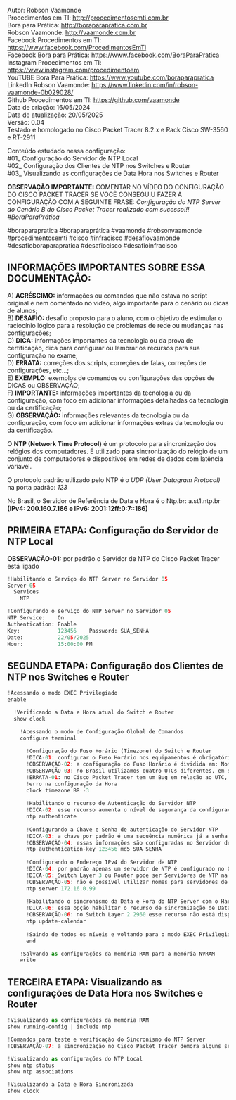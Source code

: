 Autor: Robson Vaamonde<br>
Procedimentos em TI: http://procedimentosemti.com.br<br>
Bora para Prática: http://boraparapratica.com.br<br>
Robson Vaamonde: http://vaamonde.com.br<br>
Facebook Procedimentos em TI: https://www.facebook.com/ProcedimentosEmTi<br>
Facebook Bora para Prática: https://www.facebook.com/BoraParaPratica<br>
Instagram Procedimentos em TI: https://www.instagram.com/procedimentoem<br>
YouTUBE Bora Para Prática: https://www.youtube.com/boraparapratica<br>
LinkedIn Robson Vaamonde: https://www.linkedin.com/in/robson-vaamonde-0b029028/<br>
Github Procedimentos em TI: https://github.com/vaamonde<br>
Data de criação: 16/05/2024<br>
Data de atualização: 20/05/2025<br>
Versão: 0.04<br>
Testado e homologado no Cisco Packet Tracer 8.2.x e Rack Cisco SW-3560 e RT-2911

Conteúdo estudado nessa configuração:<br>
#01_ Configuração do Servidor de NTP Local<br>
#02_ Configuração dos Clientes de NTP nos Switches e Router<br>
#03_ Visualizando as configurações de Data Hora nos Switches e Router<br>

**OBSERVAÇÃO IMPORTANTE:** COMENTAR NO VÍDEO DO CONFIGURAÇÃO DO CISCO PACKET TRACER SE VOCÊ CONSEGUIU FAZER A CONFIGURAÇÃO COM A SEGUINTE FRASE: *Configuração do NTP Server do Cenário B do Cisco Packet Tracer realizado com sucesso!!! #BoraParaPrática*

#boraparapratica #boraparaprática #vaamonde #robsonvaamonde #procedimentosemti #cisco #infracisco #desafiovaamonde #desafioboraparapratica #desafiocisco #desafioinfracisco

## INFORMAÇÕES IMPORTANTES SOBRE ESSA DOCUMENTAÇÃO:

A) **ACRÉSCIMO:** informações ou comandos que não estava no script original e nem comentado no vídeo, algo importante para o cenário ou dicas de alunos;<br>
B) **DESAFIO:** desafio proposto para o aluno, com o objetivo de estimular o raciocínio lógico para a resolução de problemas de rede ou mudanças nas configurações;<br>
C) **DICA:** informações importantes da tecnologia ou da prova de certificação, dica para configurar ou lembrar os recursos para sua configuração no exame;<br>
D) **ERRATA:** correções dos scripts, correções de falas, correções de configurações, etc...;<br>
E) **EXEMPLO:** exemplos de comandos ou configurações das opções de DICAS ou OBSERVAÇÃO;<br>
F) **IMPORTANTE:** informações importantes da tecnologia ou da configuração, com foco em adicionar informações detalhadas da tecnologia ou da certificação;<br>
G) **OBSERVAÇÃO:** informações relevantes da tecnologia ou da configuração, com foco em adicionar informações extras da tecnologia ou da certificação.

O **NTP (Network Time Protocol)** é um protocolo para sincronização dos relógios dos computadores. É utilizado para sincronização do relógio de um conjunto de computadores e dispositivos em redes de dados com latência variável.

O protocolo padrão utilizado pelo NTP é o *UDP (User Datagram Protocol)* na porta padrão: *123*

No Brasil, o Servidor de Referência de Data e Hora é o Ntp.br: a.st1.ntp.br **(IPv4: 200.160.7.186 e IPv6: 2001:12ff:0:7::186)**

## PRIMEIRA ETAPA: Configuração do Servidor de NTP Local

**OBSERVAÇÃO-01:** por padrão o Servidor de NTP do Cisco Packet Tracer está ligado

```python
!Habilitando o Serviço do NTP Server no Servidor 05
Server-05
  Services
    NTP

!Configurando o serviço do NTP Server no Servidor 05
NTP Service:    On
Authentication: Enable
Key:            123456    Password: SUA_SENHA
Date:           22/05/2025
Hour:           15:00:00 PM
```

## SEGUNDA ETAPA: Configuração dos Clientes de NTP nos Switches e Router

```python
!Acessando o modo EXEC Privilegiado
enable

  !Verificando a Data e Hora atual do Switch e Router
  show clock

    !Acessando o modo de Configuração Global de Comandos
    configure terminal
      
      !Configuração do Fuso Horário (Timezone) do Switch e Router
      !DICA-01: configurar o Fuso Horário nos equipamentos é obrigatório para a Data/Hora ficar correta
      !OBSERVAÇÃO-02: a configuração do Fuso Horário é dividida em: Nome da Zona (BR) e o UTC (Coordinated Universal Time)
      !OBSERVAÇÃO-03: no Brasil utilizamos quatro UTCs diferentes, em São Paulo utilizamos o UTC de Brasília -3
      !ERRATA-01: no Cisco Packet Tracer tem um Bug em relação ao UTC, mesmo configurado com o comando: show clock temos o
      !erro na configuração da Hora
      clock timezone BR -3
      
      !Habilitando o recurso de Autenticação do Servidor NTP
      !DICA-02: esse recurso aumenta o nível de segurança da configuração de NTP Server
      ntp authenticate
      
      !Configurando a Chave e Senha de autenticação do Servidor NTP
      !DICA-03: a chave por padrão é uma sequência numérica já a senha é criptografada utilizando o MD5
      !OBSERVAÇÃO-04: essas informações são configuradas no Servidor de NTP Local
      ntp authentication-key 123456 md5 SUA_SENHA
      
      !Configurando o Endereço IPv4 do Servidor de NTP
      !DICA-04: por padrão apenas um servidor de NTP é configurado no Cisco Packet Tracer, em equipamentos reais permite mais
      !DICA-05: Switch Layer 3 ou Router pode ser Servidores de NTP na Rede usando a opção: ntp master 1 (stratum)
      !OBSERVAÇÃO-05: não é possível utilizar nomes para servidores de NTP no Cisco Packet Tracer, somente endereços IPv4
      ntp server 172.16.0.99
      
      !Habilitando o sincronismo da Data e Hora do NTP Server com o Hardware
      !DICA-06: essa opção habilitar o recurso de sincronização de Data/Hora de Software e Hardware
      !OBSERVAÇÃO-06: no Switch Layer 2 2960 esse recurso não está disponível para configuração
      ntp update-calendar
      
      !Saindo de todos os níveis e voltando para o modo EXEC Privilegiado
      end

    !Salvando as configurações da memória RAM para a memória NVRAM
    write
```

## TERCEIRA ETAPA: Visualizando as configurações de Data Hora nos Switches e Router

```python
!Visualizando as configurações da memória RAM
show running-config | include ntp

!Comandos para teste e verificação do Sincronismo do NTP Server
!OBSERVAÇÃO-07: a sincronização no Cisco Packet Tracer demora alguns segundos

!Visualizando as configurações do NTP Local
show ntp status
show ntp associations

!Visualizando a Data e Hora Sincronizada
show clock
```
